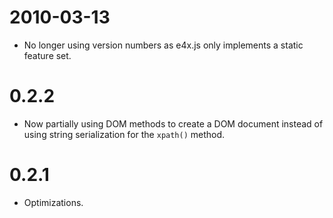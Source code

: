 2010-03-13
==========

 * No longer using version numbers as e4x.js only implements a static feature set.


0.2.2
=====

 * Now partially using DOM methods to create a DOM document instead of using string
serialization for the `xpath()` method.


0.2.1
=====

 * Optimizations.
